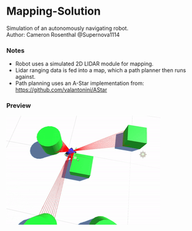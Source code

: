 # Mapping-Solution
Simulation of an autonomously navigating robot.
<br>
Author: Cameron Rosenthal @Supernova1114
<br>

### Notes
- Robot uses a simulated 2D LIDAR module for mapping.
- Lidar ranging data is fed into a map, which a path planner then runs against.
- Path planning uses an A-Star implementation from: https://github.com/valantonini/AStar

### Preview
![](repo-images/navigation.gif)
